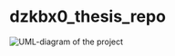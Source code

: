 # dzkbx0_thesis_repo
![UML-diagram of the project](https://www.plantuml.com/plantuml/png/fLbHKniv4dxth-ZALbsobML30c5pE9TQ1mPmuK0A6-ukkobAusbiOSsCIzBubjdZ_aD-0eyyy9Gg7gxoDfN_TQsHFTBOXgkGgTtOq-h-MlrrIosBNvLcKcUnQAWHJyPCiXWq2xiyHtZL47YcGQSW-M2e8U8I-vgdIUFPuyOAZ2MVC8sD7-XRgca4eyP_OCpw8pR0QlGfZBDGy7xZyRF6REpHrW-FuFNhxKwd7OzJgT-yWJyRFD4eprWVeTivxQASy3wIKYKkbU1fjqDcfuTZJ9xyMBrskD8eCFP4EoXYbAWyKIjFarHndMuf6cad4TTiDbug78y7aaNeYph1TeV5OpOdExZWmXVjiMGmoaHKyxUBkgkPpdnP5xMPhC6xRFG5Kyg4kuTYZ98a5KNR91doKp8X3dOeApR-Yi4IxUSnKu_SED53JmLAt88LbV-iq3DA4_ATg7HatahnxnhipDwtUdkRqDMI9mFu6pos7kZ_nqs0Py-W1MOonN_r94sOO51SAqXmWWwb4tGEDo5JGqef8Qp-iRwwkah6zY488Wv055V49w3u-acpWRC-cBT-jSGwkIXknABjthnjVywMLEQjthN-SHHqDo6yq4WsBvvRVUSE1sSepZ4C0PFaWeCfi0H7C649355Sp83sMWU4LG4ztvW32ahh8LL8mXQjTuBEkyDzP-qRMzff5d5nBGtV4fCen0G4vknSf5hFK5eV3W_t0t3HBC3amChoBsvqyHacnPNGnTKzY3ljetV77npYsZpYJd4humdAlbbCm9EpLCR5LPyNdnMCYi_HEVEXWWC7jNu_rAIu7k1FL6ddal4aeWcRYQ98eapC8AaMZdRVEiYNYxIHogpMZ2eng8lhKLMk1_zirn0s5X5iiLbZ1LmMLyc5mt7Ptmqw3kUNHHoJUcNN5T4ks3ZLhAhTNgktV-BCNosQAufVPofVSDrfTqzQdkk_BjgIQKWav4oNj1RNfe1PcNwcyceMnzstHy4xGb9Jg9NvrT3AZH9CCATPq482DFKpIOLDZsGmGbby4LNzqCnwxKCVyiKSv8whwr5ncrCLpkP57zBaNFCOLz9Cc_49wX7cg3M4wA-TlNtVnzgTFcnPmP27D6qcQX3RFiJw7CG1J_eAS7014PCi18MnGM6cnk49YecPk14A7A86BYum-T67tmvy-9VpnDA6KTRNnZg4NAEoRbHEfGi9niQpMLhiVb-s77flE-I3lWIT07Hn6uU_FLzT_TYSgRmlTKZbBrPv4-9CCzeGcdwVcCgeHrHssy49OKAbRo2ihEdh4Eg23icSpl7xtVTR-tKTA_DmEjGBJkewLkPqpAhhG5sdbBMQyuKlMQKqJilJH8KIT4ve_TLHhAp6HxbPfdcDaMgIzEKaE9gI_U9Z4nOVb-mjnKPKpDUbFGXKEGoftXDoCAaMOyNZb7GBxP98Vdkj8vZrwj-e-PJDUzwtQze9JkpADtLccezz8uuaBU3FvxxhW-DtKBLIwzfsIWVluxkUKi7vEsF7i6k-k7hSC41aQevC0eiRIRnwwQhcSjBUheMvzdnAmMMZ_51QPdqDZrvdRrxpDpPjhv_nDw-VPMyU0LEWdjlZJ_d4A0MBD-5TGA44JUFXTrqID9PfduFP9NIrmt9OzbHWSX2Yr2Qmjwtk1myi1pRI6MMJa_kyk4cAMwLor3Zv-cbKeTUmaWikcB1xk6NOWFaDo3OUTl-KXYmXryjXXiplF0lcbwxMwvpQXLddz8N7gJcCHY4L2q-qpsXVfJ4Rf2E8sHyypc9MMT0K8oPd5ei6vQv7TU2AqZmHJbYUJelIjrj_zNA560PKkUaWq2zkOgpCKCf-6iqeSIaglkIOeFOFAPTBegTLJVLNZtxDYtw2Kl7XFEEsO-VfcQPnevDpYeKIo4Q0Gb7Zr6nmpW3gEE9RS6BgZMd4HnRAqSHq5gEZwHuWimUP-jJqCTiP9WXrA1VRjq4DYyy96v-pERZaWN0EQ_dAjxkaorEPg7NuqwFOddoNCPENfth_Q4o-c6d4OxERASM4QS355wqhD4xrY5J4ja0MqMQXsCtD02ukrx5Cewm_szkMOAZS77a6gC31kCsC9TaPkyUQPdmbpPxiMSETbMvRs1o3BnTBtV5t_xFOWPOk16aoZGlhuFkTr5V9l9-OimGdczCsslnsDsIDLIV5ErcrdMQErGsVrIX2gHyGC7XzwsHxUwvtmSbHiBE2mlSJoT2klc_rKk4Nr_x1rAj57Oz7cVZEA8PVFnadYkOlKACF_l2frq6N175dwcnVdqlTBrxgpCwGuyFcbSCHUCU2AcyL-E0xm67tVkpmUx3VBiM-Ur-nvxuv6bzP6ij3oJ1zSDqOSnYQQ1Z4N725_PzNGaoW0bVfmyAqq2gLqqh_RRMvzk9Z1OloUs0j0fwZWTrO-pZbxj9Tx0r46ZAXxhdQsxKQLbI_qoj5JzyUztg71t-dy_EUTo-nslH7zuBsxbxF3M_CXYCCiu6Hfwb0bj3G6Jd3vbs_XUXUi_nHDJ67MFEDuYCZ-javGvomX5RvW09PWbgg_3bc2GeSWU3cikESNG9i7HxqMks3uAX3iatecO-crPuUzuhR4L3msXmJ95wQ7o_jhS3PqI_SE-sS8slbExbpIbRrVUiWw2o2JqCqXPCwAs0GevcY6c9-2LEbhj4XSzk_BKZ35aeBHdnw2w9JhQkZBTEa6zBjQnOpJgWXajBqyeL3ELbYd_Sv4pod8H8NLyCqjodORKkMNFZvcILdToiLgQIvc4ypiDKvmcWwI06VXfdMQNAgsM2fUUzYZBMyJmTQ-xrJklJh1RtUQT3zi7_uOTESutaVZOMdLD99_j-R4FuV3OvNivMpdFxJe9dKJCICYjBLWr5aDAy8_y1Q4gpbr4s8khWLiv4wg-ce-ctED1kbqiwvJnuO9mzjWxsC4tC2kslmqbl7snKTjCvBaRdYdzt1OFxrqsoDbI9YpmHL_H5ZkWqv1TRNV8BL6lD68ZzxDJavNy3HV9mffrvcO_Uu3RgueG6dftAUJ0l71-L-gVa3Pk-pDil7KFenENcvooypub5QvZvUDYX_Wi5F4BgXYbWw5qUPIdrodxfSFFcnkLHSvn0iTNw2VRj9oYDGg5jQooSsPhyKm77aP2RKc0sOKcm0y_ekqaMFbuqXZn3wNFO5KYjHpo5TMPd-1QYXNjJUrcflwxMtbxMtZThRBxMtL_wRyJxh_CJkC8qKpSB_8zw_LwBqNubduARxAoPH5el_0G00)
